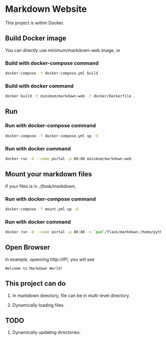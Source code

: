 # Markdown Website

This project is within Docker.

## Build Docker image

You can directly use minimum/markdown-web image, or

### Build with docker-compose command

```sh
docker-compose -f docker-compose.yml build
```

### Build with docker command

```sh
docker build -t minimum/markdown-web -f docker/Dockerfile .
```

## Run

### Run with docker-compose command

```sh
docker-compose -f docker-compose.yml up -d
```

### Run with docker command

```sh
docker run -d --name portal -p 80:80 minimum/markdown-web
```

## Mount your markdown files

If your files is in _./flask/markdown_,

### Run with docker-compose command

```sh
docker-compose -f mount.yml up -d
```

### Run with docker command

```sh
docker run -d --name portal -p 80:80 -v `pwd`/flask/markdown:/home/python/markdown minimum/markdown-web
```

## Open Browser

In example, openning _http://IP/_, you will see

```
Welcome to Markdown World!
``` 

## This project can do

1. In markdown directory, file can be in multi-level directory.

2. Dynamically loading files.

## TODO

1. Dynamically updating directories.

